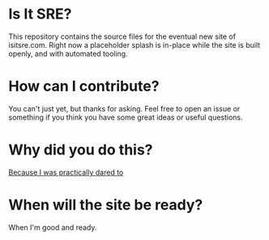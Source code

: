 # Is It SRE?
This repository contains the source files for the eventual new site of isitsre.com. Right now a placeholder splash is in-place while the site is built openly, and with automated tooling.

# How can I contribute?
You can't just yet, but thanks for asking. Feel free to open an issue or something if you think you have some great ideas or useful questions.

# Why did you do this?
[Because I was practically dared to](https://www.linkedin.com/feed/update/urn:li:activity:7247207040425607171?commentUrn=urn%3Ali%3Acomment%3A%28activity%3A7247207040425607171%2C7247210775046488064%29&dashCommentUrn=urn%3Ali%3Afsd_comment%3A%287247210775046488064%2Curn%3Ali%3Aactivity%3A7247207040425607171%29)

# When will the site be ready?
When I'm good and ready.

